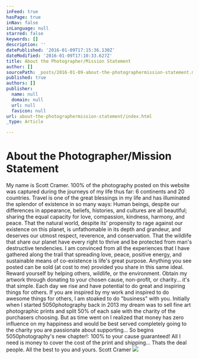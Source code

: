 ```yaml
---
inFeed: true
hasPage: true
inNav: false
inLanguage: null
starred: false
keywords: []
description: ''
datePublished: '2016-01-09T17:15:36.130Z'
dateModified: '2016-01-09T17:10:33.627Z'
title: About the Photographer/Mission Statement
author: []
sourcePath: _posts/2016-01-09-about-the-photographermission-statement.md
published: true
authors: []
publisher:
  name: null
  domain: null
  url: null
  favicon: null
url: about-the-photographermission-statement/index.html
_type: Article

---
```

# About the Photographer/Mission Statement

My name is Scott Cramer. 100% of the photography posted on this website was captured during the journeys of my life thus far: 6 continents and 20 countries. Travel is one of the great blessings in my life and has illuminated the splendor of existence in so many ways: Human beings, despite our differences in appearance, beliefs, histories, and cultures are all beautiful; sharing the equal capacity for love, compassion, kindness, harmony, and peace. That the natural world, despite its' propensity to rage against our existence on this planet, is unfathomable in its depth and grandeur, and deserves our utmost respect, reverence, and conservation. That the wildlife that share our planet have every right to thrive and be protected from man's destructive tendencies.  I am convinced from all the experiences that I have gathered along the trail that spreading love, peace, positive energy, and sustainable means of co-existence is life's great purpose. Anything you see posted can be sold (at cost to me) provided you share in this same ideal. Reward yourself by helping others, wildlife, or the environment. Obtain my artwork through donating to your chosen cause, non-profit, or charity... it's that simple. Each day we rise and have potential to do great and inspiring things for others. If you are inspired by my work and inspired to do awesome things for others, I am stoaked to do "business" with you.  Initially when I started 5050photography back in 2013 my dream was to sell fine art photographic prints and split 50% of each sale with the charity of the purchasers choosing. But as time went on I realized that money has zero influence on my happiness and would be best served completely going to the charity you are passionate about supporting... So begins 5050photography's new chapter!: 100% to your cause guaranteed! All I need is money to cover the cost of the print and shipping... Thats the deal people. All the best to you and yours.
Scott Cramer
![](https://the-grid-user-content.s3-us-west-2.amazonaws.com/e1c4baa2-712f-44e5-98dc-17c90d0090e6.jpg)